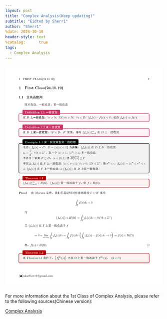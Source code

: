```yaml
---
layout: post
title: "Complex Analysis(Keep updating)"
subtitle: "Eidted by Sherr1"
author: "Sherr1"
%date: 2024-10-18
header-style: text
%catalog:      true
tags:
  - Complex Analysis
---
```

![](/img/in-post/post-ca/_页面_02.png)

For more information about the 1st Class of Complex Analysis, please refer to the following sources(Chinese version):

[Complex Analysis](/files/Complex%20Analysis.pdf)

